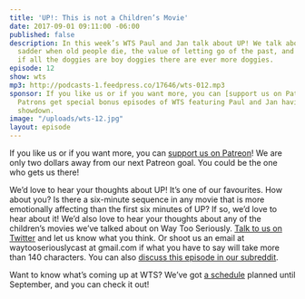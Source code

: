 ```yaml
---
title: 'UP!: This is not a Children’s Movie'
date: 2017-09-01 09:11:00 -06:00
published: false
description: In this week’s WTS Paul and Jan talk about UP! We talk about why it’s
  sadder when old people die, the value of letting go of the past, and we wonder how
  if all the doggies are boy doggies there are ever more doggies.
episode: 12
show: wts
mp3: http://podcasts-1.feedpress.co/17646/wts-012.mp3
sponsor: If you like us or if you want more, you can [support us on Patreon](https://www.patreon.com/clockworkscast)!
  Patrons get special bonus episodes of WTS featuring Paul and Jan having a trivia
  showdown.
image: "/uploads/wts-12.jpg"
layout: episode
---
```


If you like us or if you want more, you can [support us on Patreon](https://www.patreon.com/clockworkscast)! We are only two dollars away from our next Patreon goal. You could be the one who gets us there!

We’d love to hear your thoughts about UP! It’s one of our favourites. How about you? Is there a six-minute sequence in any movie that is more emotionally affecting than the first six minutes of UP? If so, we’d love to hear about it!  We’d also love to hear your thoughts about any of the children’s movies we’ve talked about on Way Too Seriously. [Talk to us on Twitter](http://www.twitter.com/wtscast) and let us know what you think. Or shoot us an email at waytooseriouslycast at gmail.com if what you have to say will take more than 140 characters. You can also [discuss this episode in our subreddit](https://www.reddit.com/r/Goodstuff_fm/).

Want to know what’s coming up at WTS? We’ve got [a schedule](https://docs.google.com/document/d/1f6fvTgbzQOCUD_potL6mWClmSC3D2cOBgKz36OwSC68/edit?usp=sharing) planned until September, and you can check it out!
